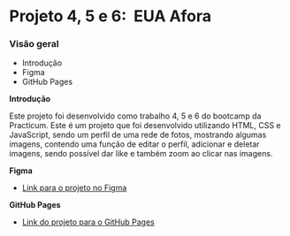 # Projeto 4, 5 e 6:  EUA Afora

### Visão geral

- Introdução
- Figma
- GitHub Pages

**Introdução**

Este projeto foi desenvolvido como trabalho 4, 5 e 6 do bootcamp da Practicum. Este é um projeto que foi desenvolvido utilizando HTML, CSS e JavaScript, sendo um perfil de uma rede de fotos, mostrando algumas imagens, contendo uma função de editar o perfil, adicionar e deletar imagens, sendo possível dar like e também zoom ao clicar nas imagens.

**Figma**

- [Link para o projeto no Figma](https://www.figma.com/file/HD3sjY52cfmedXVdlxkhZ0/WEB%2C-Sprint-5)

**GitHub Pages**

- [Link do projeto para o GitHub Pages](https://sergioj1123.github.io/web_project_4_ptbr/)
